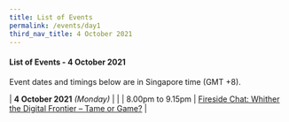 ```yaml
---
title: List of Events
permalink: /events/day1
third_nav_title: 4 October 2021
---
```

#### **List of Events - 4 October 2021**

Event dates and timings below are in Singapore time (GMT +8). 

| **4 October 2021** *(Monday)*    |                                                                                                |
| 8.00pm to 9.15pm              | [Fireside Chat: Whither the Digital Frontier – Tame or Game?](/events/fireside-chat)                                                                                  |